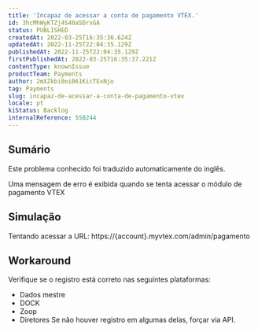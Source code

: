 ```yaml
---
title: 'Incapaz de acessar a conta de pagamento VTEX.'
id: 3hcMhWyKTZj4S40a5DrxGA
status: PUBLISHED
createdAt: 2022-03-25T16:35:36.624Z
updatedAt: 2022-11-25T22:04:35.129Z
publishedAt: 2022-11-25T22:04:35.129Z
firstPublishedAt: 2022-03-25T16:35:37.221Z
contentType: knownIssue
productTeam: Payments
author: 2mXZkbi0oi061KicTExNjo
tag: Payments
slug: incapaz-de-acessar-a-conta-de-pagamento-vtex
locale: pt
kiStatus: Backlog
internalReference: 550244
---
```


## Sumário

<div class="alert alert-info">
  <p>Este problema conhecido foi traduzido automaticamente do inglês.</p>
</div>


Uma mensagem de erro é exibida quando se tenta acessar o módulo de pagamento VTEX



## Simulação


Tentando acessar a URL: https://{account}.myvtex.com/admin/pagamento



## Workaround


Verifique se o registro está correto nas seguintes plataformas:

- Dados mestre
- DOCK
- Zoop
- Diretores
Se não houver registro em algumas delas, forçar via API.

